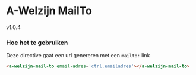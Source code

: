 # A-Welzijn MailTo

v1.0.4

### Hoe het te gebruiken

Deze directive gaat een url genereren met een `mailto:` link

```html
<a-welzijn-mail-to email-adres='ctrl.emailadres'></a-welzijn-mail-to>
```